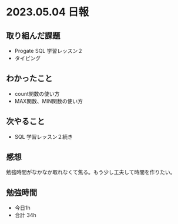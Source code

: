 # 2023.05.04 日報

## 取り組んだ課題
- Progate SQL 学習レッスン２
- タイピング

## わかったこと
- count関数の使い方
- MAX関数、MIN関数の使い方

## 次やること
- SQL 学習レッスン２続き

## 感想
勉強時間がなかなか取れなくて焦る。もう少し工夫して時間を作りたい。

## 勉強時間
- 今日1h
- 合計 34h
